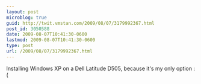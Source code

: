 ```yaml
---
layout: post
microblog: true
guid: http://twit.vmstan.com/2009/08/07/3179992367.html
post_id: 3050588
date: 2009-08-07T10:41:30-0600
lastmod: 2009-08-07T10:41:30-0600
type: post
url: /2009/08/07/3179992367.html
---
```

Installing Windows XP on a Dell Latitude D505, because it's my only option :(
